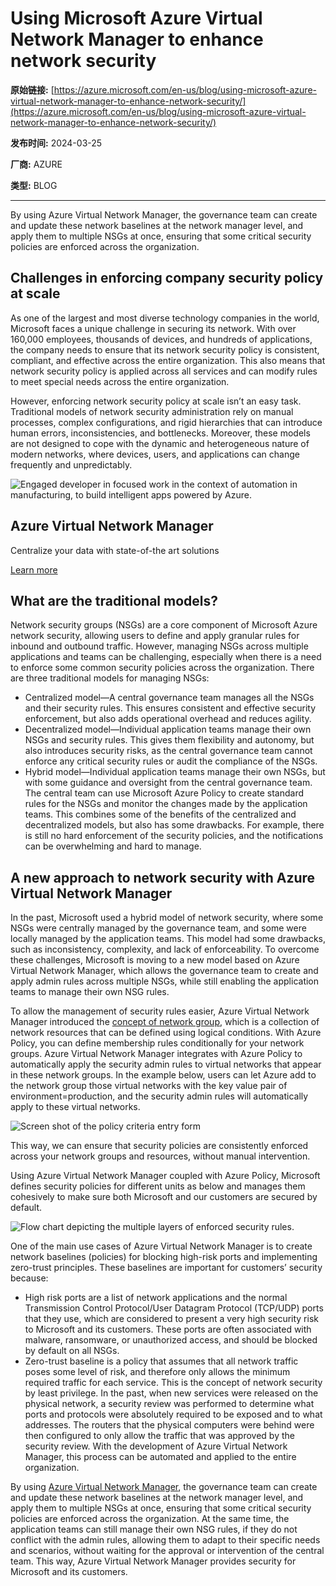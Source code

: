 # Using Microsoft Azure Virtual Network Manager to enhance network security

**原始链接:** [https://azure.microsoft.com/en-us/blog/using-microsoft-azure-virtual-network-manager-to-enhance-network-security/](https://azure.microsoft.com/en-us/blog/using-microsoft-azure-virtual-network-manager-to-enhance-network-security/)

**发布时间:** 2024-03-25

**厂商:** AZURE

**类型:** BLOG

---
By using Azure Virtual Network Manager, the governance team can create and update these network baselines at the network manager level, and apply them to multiple NSGs at once, ensuring that some critical security policies are enforced across the organization. 

## Challenges in enforcing company security policy at scale

As one of the largest and most diverse technology companies in the world, Microsoft faces a unique challenge in securing its network. With over 160,000 employees, thousands of devices, and hundreds of applications, the company needs to ensure that its network security policy is consistent, compliant, and effective across the entire organization. This also means that network security policy is applied across all services and can modify rules to meet special needs across the entire organization.

However, enforcing network security policy at scale isn’t an easy task. Traditional models of network security administration rely on manual processes, complex configurations, and rigid hierarchies that can introduce human errors, inconsistencies, and bottlenecks. Moreover, these models are not designed to cope with the dynamic and heterogeneous nature of modern networks, where devices, users, and applications can change frequently and unpredictably.

![Engaged developer in focused work in the context of automation in manufacturing, to build intelligent apps powered by Azure.](https://azure.microsoft.com/en-us/blog/wp-content/uploads/2024/03/cta-3.21.webp)

## Azure Virtual Network Manager

Centralize your data with state-of-the art solutions 

[ Learn more ](https://azure.microsoft.com/en-us/products/virtual-network-manager/)

## What are the traditional models?

Network security groups (NSGs) are a core component of Microsoft Azure network security, allowing users to define and apply granular rules for inbound and outbound traffic. However, managing NSGs across multiple applications and teams can be challenging, especially when there is a need to enforce some common security policies across the organization. There are three traditional models for managing NSGs:

  * Centralized model—A central governance team manages all the NSGs and their security rules. This ensures consistent and effective security enforcement, but also adds operational overhead and reduces agility.
  * Decentralized model—Individual application teams manage their own NSGs and security rules. This gives them flexibility and autonomy, but also introduces security risks, as the central governance team cannot enforce any critical security rules or audit the compliance of the NSGs.
  * Hybrid model—Individual application teams manage their own NSGs, but with some guidance and oversight from the central governance team. The central team can use Microsoft Azure Policy to create standard rules for the NSGs and monitor the changes made by the application teams. This combines some of the benefits of the centralized and decentralized models, but also has some drawbacks. For example, there is still no hard enforcement of the security policies, and the notifications can be overwhelming and hard to manage.

## A new approach to network security with Azure Virtual Network Manager

In the past, Microsoft used a hybrid model of network security, where some NSGs were centrally managed by the governance team, and some were locally managed by the application teams. This model had some drawbacks, such as inconsistency, complexity, and lack of enforceability. To overcome these challenges, Microsoft is moving to a new model based on Azure Virtual Network Manager, which allows the governance team to create and apply admin rules across multiple NSGs, while still enabling the application teams to manage their own NSG rules.

To allow the management of security rules easier, Azure Virtual Network Manager introduced the [concept of network group](https://learn.microsoft.com/en-us/azure/virtual-network-manager/overview), which is a collection of network resources that can be defined using logical conditions. With Azure Policy, you can define membership rules conditionally for your network groups. Azure Virtual Network Manager integrates with Azure Policy to automatically apply the security admin rules to virtual networks that appear in these network groups. In the example below, users can let Azure add to the network group those virtual networks with the key value pair of environment=production, and the security admin rules will automatically apply to these virtual networks.

![Screen shot of the policy criteria entry form](https://azure.microsoft.com/en-us/blog/wp-content/uploads/2024/03/Picture1-Azure-3.18-larger-image.webp)

This way, we can ensure that security policies are consistently enforced across your network groups and resources, without manual intervention.

Using Azure Virtual Network Manager coupled with Azure Policy, Microsoft defines security policies for different units as below and manages them cohesively to make sure both Microsoft and our customers are secured by default.

![Flow chart depicting the multiple layers of enforced security rules.](https://azure.microsoft.com/en-us/blog/wp-content/uploads/2024/03/AVNM-Flow-Chart-Image-3.21.webp)

One of the main use cases of Azure Virtual Network Manager is to create network baselines (policies) for blocking high-risk ports and implementing zero-trust principles. These baselines are important for customers’ security because:

  * High risk ports are a list of network applications and the normal Transmission Control Protocol/User Datagram Protocol (TCP/UDP) ports that they use, which are considered to present a very high security risk to Microsoft and its customers. These ports are often associated with malware, ransomware, or unauthorized access, and should be blocked by default on all NSGs.
  * Zero-trust baseline is a policy that assumes that all network traffic poses some level of risk, and therefore only allows the minimum required traffic for each service. This is the concept of network security by least privilege. In the past, when new services were released on the physical network, a security review was performed to determine what ports and protocols were absolutely required to be exposed and to what addresses. The routers that the physical computers were behind were then configured to only allow the traffic that was approved by the security review. With the development of Azure Virtual Network Manager, this process can be automated and applied to the entire organization.

By using [Azure Virtual Network Manager](https://azure.microsoft.com/en-us/products/virtual-network-manager/), the governance team can create and update these network baselines at the network manager level, and apply them to multiple NSGs at once, ensuring that some critical security policies are enforced across the organization. At the same time, the application teams can still manage their own NSG rules, if they do not conflict with the admin rules, allowing them to adapt to their specific needs and scenarios, without waiting for the approval or intervention of the central team. This way, Azure Virtual Network Manager provides security for Microsoft and its customers.
